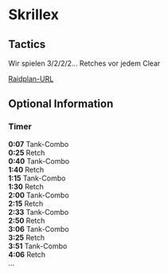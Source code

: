 # Skrillex

## Tactics

Wir spielen 3/2/2/2... Retches vor jedem Clear

[Raidplan-URL](https://raidplan.io/plan/mGIzYvLg4H0b9e-P)

## Optional Information

### Timer

**0:07** Tank-Combo\
**0:25** Retch\
**0:40** Tank-Combo\
**1:40** Retch\
**1:15** Tank-Combo\
**1:30** Retch\
**2:00** Tank-Combo\
**2:15** Retch\
**2:33** Tank-Combo\
**2:50** Retch\
**3:06** Tank-Combo\
**3:25** Retch\
**3:51** Tank-Combo\
**4:06** Retch\
...
